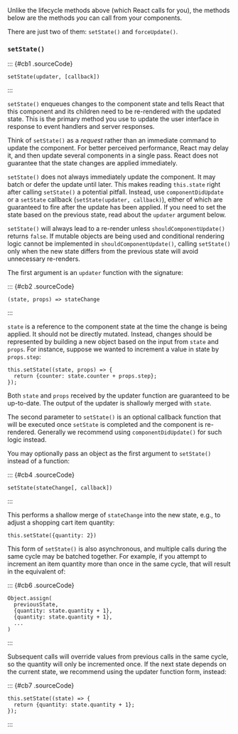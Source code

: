 Unlike the lifecycle methods above (which React calls for you), the
methods below are the methods *you* can call from your components.

There are just two of them: `setState()` and `forceUpdate()`.

### [](https://reactjs.org/docs/react-component.html#setstate)`setState()`

::: {#cb1 .sourceCode}
``` {.sourceCode .js}
setState(updater, [callback])
```
:::

`setState()` enqueues changes to the component state and tells React
that this component and its children need to be re-rendered with the
updated state. This is the primary method you use to update the user
interface in response to event handlers and server responses.

Think of `setState()` as a *request* rather than an immediate command to
update the component. For better perceived performance, React may delay
it, and then update several components in a single pass. React does not
guarantee that the state changes are applied immediately.

`setState()` does not always immediately update the component. It may
batch or defer the update until later. This makes reading `this.state`
right after calling `setState()` a potential pitfall. Instead, use
`componentDidUpdate` or a `setState` callback
(`setState(updater, callback)`), either of which are guaranteed to fire
after the update has been applied. If you need to set the state based on
the previous state, read about the `updater` argument below.

`setState()` will always lead to a re-render unless
`shouldComponentUpdate()` returns `false`. If mutable objects are being
used and conditional rendering logic cannot be implemented in
`shouldComponentUpdate()`, calling `setState()` only when the new state
differs from the previous state will avoid unnecessary re-renders.

The first argument is an `updater` function with the signature:

::: {#cb2 .sourceCode}
``` {.sourceCode .js}
(state, props) => stateChange
```
:::

`state` is a reference to the component state at the time the change is
being applied. It should not be directly mutated. Instead, changes
should be represented by building a new object based on the input from
`state` and `props`. For instance, suppose we wanted to increment a
value in state by `props.step`:

    this.setState((state, props) => {
      return {counter: state.counter + props.step};
    });

Both `state` and `props` received by the updater function are guaranteed
to be up-to-date. The output of the updater is shallowly merged with
`state`.

The second parameter to `setState()` is an optional callback function
that will be executed once `setState` is completed and the component is
re-rendered. Generally we recommend using `componentDidUpdate()` for
such logic instead.

You may optionally pass an object as the first argument to `setState()`
instead of a function:

::: {#cb4 .sourceCode}
``` {.sourceCode .js}
setState(stateChange[, callback])
```
:::

This performs a shallow merge of `stateChange` into the new state, e.g.,
to adjust a shopping cart item quantity:

    this.setState({quantity: 2})

This form of `setState()` is also asynchronous, and multiple calls
during the same cycle may be batched together. For example, if you
attempt to increment an item quantity more than once in the same cycle,
that will result in the equivalent of:

::: {#cb6 .sourceCode}
``` {.sourceCode .js}
Object.assign(
  previousState,
  {quantity: state.quantity + 1},
  {quantity: state.quantity + 1},
  ...
)
```
:::

Subsequent calls will override values from previous calls in the same
cycle, so the quantity will only be incremented once. If the next state
depends on the current state, we recommend using the updater function
form, instead:

::: {#cb7 .sourceCode}
``` {.sourceCode .js}
this.setState((state) => {
  return {quantity: state.quantity + 1};
});
```
:::
